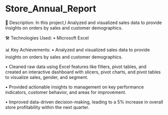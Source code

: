 # Store_Annual_Report

📝 Description: In this project,I Analyzed and visualized sales data to provide insights on orders by sales and customer demographics.

🛠️ Technologies Used: • Microsoft Excel

📊 Key Achievements: 
• Analyzed and visualized sales data to provide insights on orders by sales and customer demographics.

• Cleaned raw data using Excel features like filters, pivot tables, and created an interactive dashboard with slicers, pivot charts, and pivot tables to visualize sales, gender, and segment.

• Provided actionable insights to management on key performance indicators, customer behavior, and areas for improvement.

• Improved data-driven decision-making, leading to a 5% increase in overall store profitability within the next quarter.
